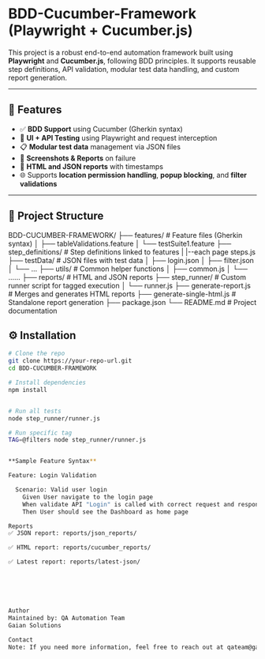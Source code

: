 # BDD-Cucumber-Framework (Playwright + Cucumber.js)

This project is a robust end-to-end automation framework built using **Playwright** and **Cucumber.js**, following BDD principles. It supports reusable step definitions, API validation, modular test data handling, and custom report generation.

---

## 🚀 Features

- ✅ **BDD Support** using Cucumber (Gherkin syntax)
- 🧪 **UI + API Testing** using Playwright and request interception
- 📋 **Modular test data** management via JSON files
- 📸 **Screenshots & Reports** on failure
- 📂 **HTML and JSON reports** with timestamps
- 🌐 Supports **location permission handling**, **popup blocking**, and **filter validations**

---

## 📁 Project Structure

BDD-CUCUMBER-FRAMEWORK/
├── features/ # Feature files (Gherkin syntax)
│ ├── tableValidations.feature
│ └── testSuite1.feature
├── step_definitions/ # Step definitions linked to features
|  |--each page steps.js
├── testData/ # JSON files with test data
│ ├── login.json
│ ├── filter.json
│ └── ...
├── utils/ # Common helper functions
│ ├── common.js
│ └── ......
├── reports/ # HTML and JSON reports
├── step_runner/ # Custom runner script for tagged execution
│ └── runner.js
├── generate-report.js # Merges and generates HTML reports
├── generate-single-html.js # Standalone report generation
├── package.json
└── README.md # Project documentation



## ⚙️ Installation

```bash
# Clone the repo
git clone https://your-repo-url.git
cd BDD-CUCUMBER-FRAMEWORK

# Install dependencies
npm install


# Run all tests
node step_runner/runner.js

# Run specific tag
TAG=@filters node step_runner/runner.js


**Sample Feature Syntax**

Feature: Login Validation

  Scenario: Valid user login
    Given User navigate to the login page
    When validate API "Login" is called with correct request and response
    Then User should see the Dashboard as home page

Reports
✅ JSON report: reports/json_reports/

✅ HTML report: reports/cucumber_reports/

✅ Latest report: reports/latest-json/






Author
Maintained by: QA Automation Team
Gaian Solutions

Contact
Note: If you need more information, feel free to reach out at qateam@gaiansolutions.com
